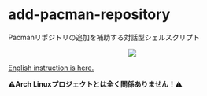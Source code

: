 # add-pacman-repository
Pacmanリポジトリの追加を補助する対話型シェルスクリプト
<p align="center">
<a href="./LICENSE.md"><img src="https://img.shields.io/badge/license-GPL3-blue.svg"></a>
</p>

[English instruction is here.](https://github.com/Jin-Asanami/add-pacman-repository/blob/main/README.md)

<strong>⚠Arch Linuxプロジェクトとは全く関係ありません！⚠</strong>
